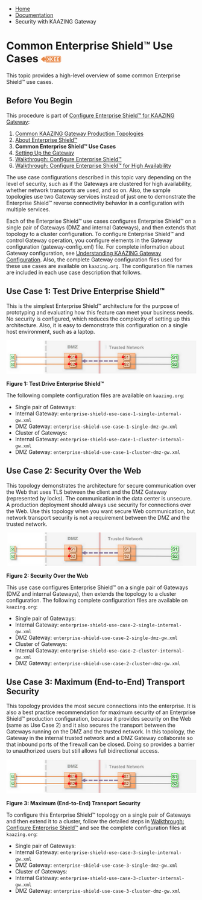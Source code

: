 -   [Home](../../index.md)
-   [Documentation](../index.md)
-   Security with KAAZING Gateway

Common Enterprise Shield™ Use Cases ![This feature is available in KAAZING Gateway - Enterprise Edition](../images/enterprise-feature.png)
=====================================

This topic provides a high-level overview of some common Enterprise Shield™ use cases.

Before You Begin
--------------------------------------

This procedure is part of [Configure Enterprise Shield™ for KAAZING Gateway](o_enterprise_shield_checklist.md):

1.  [Common KAAZING Gateway Production Topologies](../admin-reference/c_topologies.md#enterprise-shield--)
2.  [About Enterprise Shield™](o_enterprise_shield_checklist.md#about-enterprise-shield)
3.  **Common Enterprise Shield™ Use Cases**
4.  [Setting Up the Gateway](../about/setup-guide.md)
5.  [Walkthrough: Configure Enterprise Shield™](p_enterprise_shield_config.md)
6.  [Walkthrough: Configure Enterprise Shield™ for High Availability](p_enterprise_shield_cluster.md)

The use case configurations described in this topic vary depending on the level of security, such as if the Gateways are clustered for high availability, whether network transports are used, and so on. Also, the sample topologies use two Gateway services instead of just one to demonstrate the Enterprise Shield™ reverse connectivity behavior in a configuration with multiple services.

Each of the Enterprise Shield™ use cases configures Enterprise Shield™ on a single pair of Gateways (DMZ and internal Gateways), and then extends that topology to a cluster configuration. To configure Enterprise Shield™ and control Gateway operation, you configure elements in the Gateway configuration (gateway-config.xml) file. For complete information about Gateway configuration, see [Understanding KAAZING Gateway Configuration](../admin-reference/c_configure_gateway_concepts.md). Also, the complete Gateway configuration files used for these use cases are available on `kaazing.org`. The configuration file names are included in each use case description that follows.

Use Case 1: Test Drive Enterprise Shield™
------------------------------------------------------------------

This is the simplest Enterprise Shield™ architecture for the purpose of prototyping and evaluating how this feature can meet your business needs. No security is configured, which reduces the complexity of setting up this architecture. Also, it is easy to demonstrate this configuration on a single host environment, such as a laptop.

![Use Case 1: Test Drive Enterprise Shield™](../images/es_usecase3.png)

**Figure 1: Test Drive Enterprise Shield™**

The following complete configuration files are available on `kaazing.org`:

-   Single pair of Gateways: 
  -   Internal Gateway: `enterprise-shield-use-case-1-single-internal-gw.xml`
  -   DMZ Gateway: `enterprise-shield-use-case-1-single-dmz-gw.xml` 
-   Cluster of Gateways:
  -   Internal Gateway: `enterprise-shield-use-case-1-cluster-internal-gw.xml`
  -   DMZ Gateway: `enterprise-shield-use-case-1-cluster-dmz-gw.xml`

Use Case 2: Security Over the Web
--------------------------------------------------------

This topology demonstrates the architecture for secure communication over the Web that uses TLS between the client and the DMZ Gateway (represented by locks). The communication in the data center is unsecure. A production deployment should always use security for connections over the Web. Use this topology when you want secure Web communication, but network transport security is not a requirement between the DMZ and the trusted network.

![Use Case 2: Security Over the We](../images/es_usecase2.png)
    
**Figure 2: Security Over the Web**

This use case configures Enterprise Shield™ on a single pair of Gateways (DMZ and internal Gateways), then extends the topology to a cluster configuration. The following complete configuration files are available on `kaazing.org`:

-   Single pair of Gateways: 
  -   Internal Gateway: `enterprise-shield-use-case-2-single-internal-gw.xml`
  -   DMZ Gateway: `enterprise-shield-use-case-2-single-dmz-gw.xml` 
-   Cluster of Gateways:
  -   Internal Gateway: `enterprise-shield-use-case-2-cluster-internal-gw.xml`
  -   DMZ Gateway: `enterprise-shield-use-case-2-cluster-dmz-gw.xml`

Use Case 3: Maximum (End-to-End) Transport Security
--------------------------------------------------------------------------

This topology provides the most secure connections into the enterprise. It is also a best practice recommendation for maximum security of an Enterprise Shield™ production configuration, because it provides security on the Web (same as Use Case 2) and it also secures the transport between the Gateways running on the DMZ and the trusted network. In this topology, the Gateway in the internal trusted network and a DMZ Gateway collaborate so that inbound ports of the firewall can be closed. Doing so provides a barrier to unauthorized users but still allows full bidirectional access.

![Use Case 3: Maximum (End-to-End) Transport Security](../images/es_usecase3.png)

**Figure 3: Maximum (End-to-End) Transport Security**

To configure this Enterprise Shield™ topology on a single pair of Gateways and then extend it to a cluster, follow the detailed steps in [Walkthrough: Configure Enterprise Shield™](p_enterprise_shield_config.md) and see the complete configuration files at `kaazing.org`:

-   Single pair of Gateways:
  -   Internal Gateway: `enterprise-shield-use-case-3-single-internal-gw.xml`
  -   DMZ Gateway: `enterprise-shield-use-case-3-single-dmz-gw.xml` 
-   Cluster of Gateways:
  -   Internal Gateway: `enterprise-shield-use-case-3-cluster-internal-gw.xml`
  -   DMZ Gateway: `enterprise-shield-use-case-3-cluster-dmz-gw.xml`
